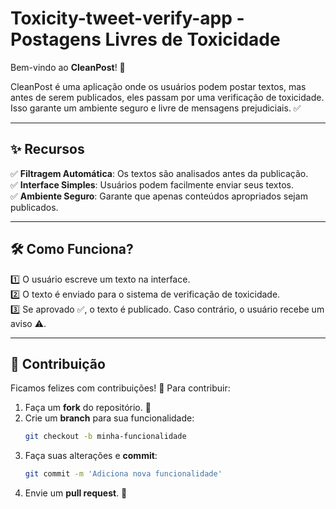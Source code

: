 # Toxicity-tweet-verify-app - Postagens Livres de Toxicidade

Bem-vindo ao **CleanPost**! 🚀

CleanPost é uma aplicação onde os usuários podem postar textos, mas antes de serem publicados, eles passam por uma verificação de toxicidade. Isso garante um ambiente seguro e livre de mensagens prejudiciais. ✅

---

## ✨ Recursos
✅ **Filtragem Automática**: Os textos são analisados antes da publicação.  
✅ **Interface Simples**: Usuários podem facilmente enviar seus textos.  
✅ **Ambiente Seguro**: Garante que apenas conteúdos apropriados sejam publicados.

---


## 🛠️ Como Funciona?

1️⃣ O usuário escreve um texto na interface.  
2️⃣ O texto é enviado para o sistema de verificação de toxicidade.  
3️⃣ Se aprovado ✅, o texto é publicado. Caso contrário, o usuário recebe um aviso ⚠️.

---

## 🤝 Contribuição

Ficamos felizes com contribuições! 🎉 Para contribuir:

1. Faça um **fork** do repositório. 🍴
2. Crie um **branch** para sua funcionalidade:  
   ```bash
   git checkout -b minha-funcionalidade
   ```
3. Faça suas alterações e **commit**:  
   ```bash
   git commit -m 'Adiciona nova funcionalidade'
   ```
4. Envie um **pull request**. 🚀

